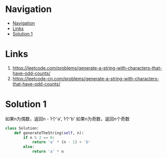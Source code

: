 # Navigation
- [Navigation](#navigation)
- [Links](#links)
- [Solution 1](#solution-1)

# Links
1. https://leetcode.com/problems/generate-a-string-with-characters-that-have-odd-counts/
2. https://leetcode-cn.com/problems/generate-a-string-with-characters-that-have-odd-counts/


# Solution 1
如果n为偶数，返回n - 1个'a', 1个'b'
如果n为奇数，返回n个奇数
```python
class Solution:
    def generateTheString(self, n):
        if n % 2 == 0:
            return 'a' * (n - 1) + 'b'
        else:
            return 'a' * n
```
